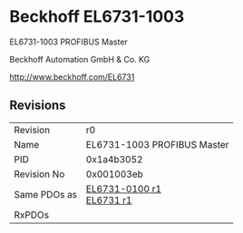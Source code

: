 # Beckhoff EL6731-1003

EL6731-1003 PROFIBUS Master

Beckhoff Automation GmbH & Co. KG

http://www.beckhoff.com/EL6731

## Revisions
<table>
<tr>
<td>Revision</td>
<td>r0</td>
</tr>
<tr>
<td>Name</td>
<td>EL6731-1003 PROFIBUS Master</td>
</tr>
<tr>
<td>PID</td>
<td>0x1a4b3052</td>
</tr>
<tr>
<td>Revision No</td>
<td>0x001003eb</td>
</tr>
<tr>
<td>Same PDOs as</td>
<td><a href="EL6731-0100.md">EL6731-0100 r1</a><br/><a href="EL6731.md">EL6731 r1</a></td>
</tr>
<tr>
<td>RxPDOs</td>
<td></td>
</tr>
</table>
